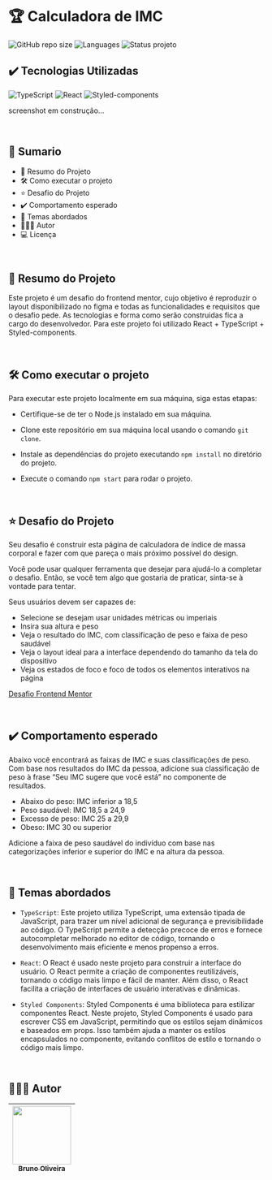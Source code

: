# 🏆 Calculadora de IMC
![GitHub repo size](https://img.shields.io/github/repo-size/BrunoOliveira16/body-mass-index-calculator?style=for-the-badge)
![Languages](https://img.shields.io/github/languages/count/BrunoOliveira16/body-mass-index-calculator?style=for-the-badge)
![Status projeto](https://img.shields.io/badge/STATUS-EM%20DESENVOLVIMENTO-blue?style=for-the-badge)

## ✔️ Tecnologias Utilizadas
![TypeScript](https://img.shields.io/badge/TypeScript-007ACC?style=for-the-badge&logo=typescript&logoColor=white)
![React](https://img.shields.io/badge/React-20232A?style=for-the-badge&logo=react&logoColor=61DAFB)
![Styled-components](https://img.shields.io/badge/styled--components-DB7093?style=for-the-badge&logo=styled-components&logoColor=white)

screenshot em construção...

<br>

## 📎 Sumario

- 📌 Resumo do Projeto
- 🛠️ Como executar o projeto
- ⭐ Desafio do Projeto
- ✔️ Comportamento esperado
- 📂 Temas abordados
- 🙋🏻‍♂️ Autor
- 💻 Licença

<br>

## 📌 Resumo do Projeto
Este projeto é um desafio do frontend mentor, cujo objetivo é reproduzir o layout disponibilizado no figma e todas as funcionalidades e requisitos que o desafio pede. As tecnologias e forma como serão construidas fica a cargo do desenvolvedor. Para este projeto foi utilizado React + TypeScript + Styled-components.

<br>

## 🛠️ Como executar o projeto
Para executar este projeto localmente em sua máquina, siga estas etapas:

- Certifique-se de ter o Node.js instalado em sua máquina.

- Clone este repositório em sua máquina local usando o comando ``git clone``.

- Instale as dependências do projeto executando ``npm install`` no diretório do projeto.

- Execute o comando ``npm start`` para rodar o projeto.

<br>

## ⭐ Desafio do Projeto
Seu desafio é construir esta página de calculadora de índice de massa corporal e fazer com que pareça o mais próximo possível do design.

Você pode usar qualquer ferramenta que desejar para ajudá-lo a completar o desafio. Então, se você tem algo que gostaria de praticar, sinta-se à vontade para tentar.

Seus usuários devem ser capazes de:

- Selecione se desejam usar unidades métricas ou imperiais
- Insira sua altura e peso
- Veja o resultado do IMC, com classificação de peso e faixa de peso saudável
- Veja o layout ideal para a interface dependendo do tamanho da tela do dispositivo
- Veja os estados de foco e foco de todos os elementos interativos na página

[Desafio Frontend Mentor](https://www.frontendmentor.io/challenges/body-mass-index-calculator-brrBkfSz1T)

<br>

## ✔️ Comportamento esperado
Abaixo você encontrará as faixas de IMC e suas classificações de peso. Com base nos resultados do IMC da pessoa, adicione sua classificação de peso à frase “Seu IMC sugere que você está” no componente de resultados.

- Abaixo do peso: IMC inferior a 18,5
- Peso saudável: IMC 18,5 a 24,9
- Excesso de peso: IMC 25 a 29,9
- Obeso: IMC 30 ou superior

Adicione a faixa de peso saudável do indivíduo com base nas categorizações inferior e superior do IMC e na altura da pessoa.

<br>

## 📂 Temas abordados
- ``TypeScript``: Este projeto utiliza TypeScript, uma extensão tipada de JavaScript, para trazer um nível adicional de segurança e previsibilidade ao código. O TypeScript permite a detecção precoce de erros e fornece autocompletar melhorado no editor de código, tornando o desenvolvimento mais eficiente e menos propenso a erros.

- ``React``: O React é usado neste projeto para construir a interface do usuário. O React permite a criação de componentes reutilizáveis, tornando o código mais limpo e fácil de manter. Além disso, o React facilita a criação de interfaces de usuário interativas e dinâmicas.

- ``Styled Components``: Styled Components é uma biblioteca para estilizar componentes React. Neste projeto, Styled Components é usado para escrever CSS em JavaScript, permitindo que os estilos sejam dinâmicos e baseados em props. Isso também ajuda a manter os estilos encapsulados no componente, evitando conflitos de estilo e tornando o código mais limpo.

<br>

## 🙋🏻‍♂️ Autor

| [<img src="https://avatars.githubusercontent.com/u/103857382?v=4" width=115><br><sub>Bruno Oliveira</sub>](https://github.com/BrunoOliveira16) |
| :---: |
